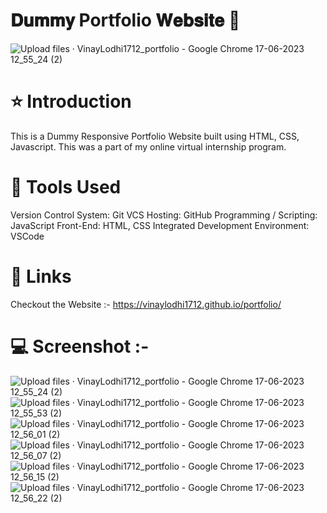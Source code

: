# 𝐃𝐮𝐦𝐦𝐲 Portfolio 𝐖𝐞𝐛𝐬𝐢𝐭𝐞 🚀

![Upload files · VinayLodhi1712_portfolio - Google Chrome 17-06-2023 12_55_24 (2)](https://github.com/VinayLodhi1712/portfolio/assets/135756009/3565e95e-9743-4914-ae8a-0bd3b47174c3)

# ⭐ Introduction

This is a Dummy Responsive Portfolio Website built using HTML, CSS, Javascript. This was a part of my online virtual internship program.

# 🔨 Tools Used

Version Control System: Git
VCS Hosting: GitHub
Programming / Scripting: JavaScript
Front-End: HTML, CSS
Integrated Development Environment: VSCode

# 🔗 Links

Checkout the Website :- https://vinaylodhi1712.github.io/portfolio/

# 💻 Screenshot :- 


![Upload files · VinayLodhi1712_portfolio - Google Chrome 17-06-2023 12_55_24 (2)](https://github.com/VinayLodhi1712/portfolio/assets/135756009/c74b213d-036d-45dc-819d-98895a62430d)
![Upload files · VinayLodhi1712_portfolio - Google Chrome 17-06-2023 12_55_53 (2)](https://github.com/VinayLodhi1712/portfolio/assets/135756009/58908096-85fc-48db-a74b-162fbaa5f332)
![Upload files · VinayLodhi1712_portfolio - Google Chrome 17-06-2023 12_56_01 (2)](https://github.com/VinayLodhi1712/portfolio/assets/135756009/ad0901d6-4f5e-46d1-a1b7-df14fac6a639)
![Upload files · VinayLodhi1712_portfolio - Google Chrome 17-06-2023 12_56_07 (2)](https://github.com/VinayLodhi1712/portfolio/assets/135756009/8318226e-297c-417f-ab86-ecc141962449)
![Upload files · VinayLodhi1712_portfolio - Google Chrome 17-06-2023 12_56_15 (2)](https://github.com/VinayLodhi1712/portfolio/assets/135756009/60afc84c-0c10-485f-bdc7-48f5d4bbc9b5)
![Upload files · VinayLodhi1712_portfolio - Google Chrome 17-06-2023 12_56_22 (2)](https://github.com/VinayLodhi1712/portfolio/assets/135756009/9891b238-b140-4e13-a47e-e685ee681c4c)

